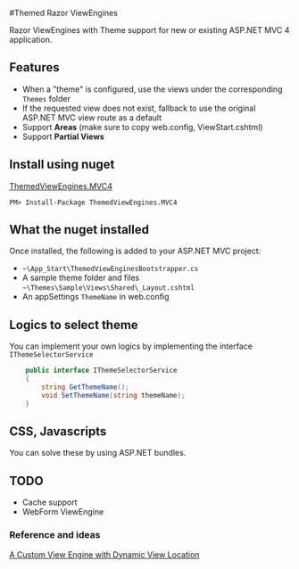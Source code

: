 #Themed Razor ViewEngines

Razor ViewEngines with Theme support for new or existing ASP.NET MVC 4 application.

## Features
- When a "theme" is configured, use the views under the corresponding `Themes` folder
- If the requested view does not exist, fallback to use the original ASP.NET MVC view route as a default
- Support __Areas__ (make sure to copy web.config, ViewStart.cshtml) 
- Support __Partial Views__


## Install using nuget
[ThemedViewEngines.MVC4](https://www.nuget.org/packages/ThemedViewEngines.MVC4)
	
    PM> Install-Package ThemedViewEngines.MVC4


## What the nuget installed
Once installed, the following is added to your ASP.NET MVC project:
- `~\App_Start\ThemedViewEnginesBootstrapper.cs` 
- A sample theme folder and files `~\Themes\Sample\Views\Shared\_Layout.cshtml`
- An appSettings `ThemeName` in web.config


## Logics to select theme
You can implement your own logics by implementing the interface `IThemeSelectorService`
```cs
    public interface IThemeSelectorService
    {
        string GetThemeName();
        void SetThemeName(string themeName);
    }
```


## CSS, Javascripts
You can solve these by using ASP.NET bundles.


## TODO
- Cache support
- WebForm ViewEngine


### Reference and ideas
[A Custom View Engine with Dynamic View Location](http://weblogs.asp.net/imranbaloch/archive/2011/06/27/view-engine-with-dynamic-view-location.aspx)

